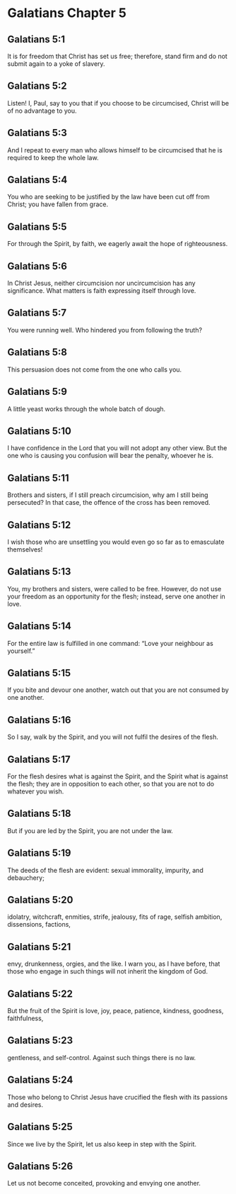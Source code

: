 # Galatians Chapter 5

## Galatians 5:1
It is for freedom that Christ has set us free; therefore, stand firm and do not submit again to a yoke of slavery.

## Galatians 5:2
Listen! I, Paul, say to you that if you choose to be circumcised, Christ will be of no advantage to you.

## Galatians 5:3
And I repeat to every man who allows himself to be circumcised that he is required to keep the whole law.

## Galatians 5:4
You who are seeking to be justified by the law have been cut off from Christ; you have fallen from grace.

## Galatians 5:5
For through the Spirit, by faith, we eagerly await the hope of righteousness.

## Galatians 5:6
In Christ Jesus, neither circumcision nor uncircumcision has any significance. What matters is faith expressing itself through love.

## Galatians 5:7
You were running well. Who hindered you from following the truth?

## Galatians 5:8
This persuasion does not come from the one who calls you.

## Galatians 5:9
A little yeast works through the whole batch of dough.

## Galatians 5:10
I have confidence in the Lord that you will not adopt any other view. But the one who is causing you confusion will bear the penalty, whoever he is.

## Galatians 5:11
Brothers and sisters, if I still preach circumcision, why am I still being persecuted? In that case, the offence of the cross has been removed.

## Galatians 5:12
I wish those who are unsettling you would even go so far as to emasculate themselves!

## Galatians 5:13
You, my brothers and sisters, were called to be free. However, do not use your freedom as an opportunity for the flesh; instead, serve one another in love.

## Galatians 5:14
For the entire law is fulfilled in one command: “Love your neighbour as yourself.”

## Galatians 5:15
If you bite and devour one another, watch out that you are not consumed by one another.

## Galatians 5:16
So I say, walk by the Spirit, and you will not fulfil the desires of the flesh.

## Galatians 5:17
For the flesh desires what is against the Spirit, and the Spirit what is against the flesh; they are in opposition to each other, so that you are not to do whatever you wish.

## Galatians 5:18
But if you are led by the Spirit, you are not under the law.

## Galatians 5:19
The deeds of the flesh are evident: sexual immorality, impurity, and debauchery;

## Galatians 5:20
idolatry, witchcraft, enmities, strife, jealousy, fits of rage, selfish ambition, dissensions, factions,

## Galatians 5:21
envy, drunkenness, orgies, and the like. I warn you, as I have before, that those who engage in such things will not inherit the kingdom of God.

## Galatians 5:22
But the fruit of the Spirit is love, joy, peace, patience, kindness, goodness, faithfulness,

## Galatians 5:23
gentleness, and self-control. Against such things there is no law.

## Galatians 5:24
Those who belong to Christ Jesus have crucified the flesh with its passions and desires.

## Galatians 5:25
Since we live by the Spirit, let us also keep in step with the Spirit.

## Galatians 5:26
Let us not become conceited, provoking and envying one another.

